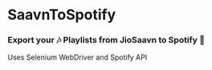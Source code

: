 # SaavnToSpotify
### Export your 🎶 Playlists from JioSaavn to Spotify 🤩

Uses Selenium WebDriver and Spotify API

